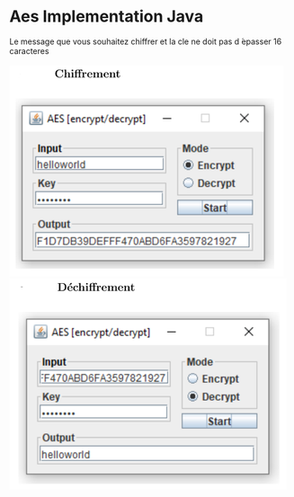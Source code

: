 # Aes Implementation Java
Le message que vous souhaitez chiffrer et la cle ne doit pas d ́epasser 16 caracteres
<br><br>
<img src="Screenshots/1.PNG" width=""><img src="Screenshots/2.PNG" width="">

